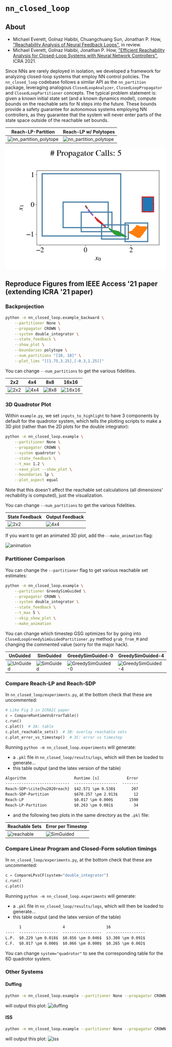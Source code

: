 # `nn_closed_loop`

## About

* Michael Everett, Golnaz Habibi, Chuangchuang Sun, Jonathan P. How, ["Reachability Analysis of Neural Feedback Loops"](https://arxiv.org/pdf/2108.04140.pdf), in review.
* Michael Everett, Golnaz Habibi, Jonathan P. How, ["Efficient Reachability Analysis for Closed-Loop Systems with Neural Network Controllers"](https://arxiv.org/pdf/2101.01815.pdf), ICRA 2021.

Since NNs are rarely deployed in isolation, we developed a framework for analyzing closed-loop systems that employ NN control policies.
The `nn_closed_loop` codebase follows a similar API as the `nn_partition` package, leveraging analogous `ClosedLoopAnalyzer`, `ClosedLoopPropagator` and `ClosedLoopPartitioner` concepts.
The typical problem statement is: given a known initial state set (and a known dynamics model), compute bounds on the reachable sets for N steps into the future.
These bounds provide a safety guarantee for autonomous systems employing NN controllers, as they guarantee that the system will never enter parts of the state space outside of the reachable set bounds.

Reach-LP-Partition | Reach-LP w/ Polytopes
----- | -----
![nn_partition_polytope](/docs/_static/icra21/other/double_integrator_Uniform_CROWN_tmax_5.0_lp_8.png) | ![nn_partition_polytope](/docs/_static/icra21/other/double_integrator_None_CROWN_tmax_4.0_polytope_35.png)


![nn_closed_loop](/docs/_static/access21/partitions/ClosedLoopGreedySimGuidedPartitioner4.gif)


## Reproduce Figures from IEEE Access '21 paper (extending ICRA '21 paper)

### Backprojection

```bash
python -m nn_closed_loop.example_backward \
	--partitioner None \
	--propagator CROWN \
	--system double_integrator \
	--state_feedback \
	--show_plot \
	--boundaries polytope \
	--num_partitions "[10, 10]" \
	--plot_lims "[[1.75,3.25],[-0.3,1.25]]"
```

You can change `--num_partitions` to get the various fidelities.

2x2 | 4x4 | 8x8 | 16x16
------------ | ------------- | ------------- | -------------
![2x2](/docs/_static/journal/backreach/double_integrator_None_CROWN_polytope_8_partitions_2_2.png) | ![4x4](/docs/_static/journal/backreach/double_integrator_None_CROWN_polytope_8_partitions_4_4.png) | ![8x8](/docs/_static/journal/backreach/double_integrator_None_CROWN_polytope_8_partitions_8_8.png) | ![16x16](/docs/_static/journal/backreach/double_integrator_None_CROWN_polytope_8_partitions_16_16.png)


### 3D Quadrotor Plot

Within `example.py`, we set `inputs_to_highlight` to have 3 components by default for the quadrotor system, which tells the plotting scripts to make a 3D plot (rather than the 2D plots for the double integrator):
```bash
python -m nn_closed_loop.example \
	--partitioner None \
	--propagator CROWN \
	--system quadrotor \
	--state_feedback \
	--t_max 1.2 \
	--save_plot --show_plot \
	--boundaries lp \
	--plot_aspect equal
```
Note that this doesn't affect the reachable set calculations (all dimensions' rechability is computed), just the visualization.

You can change `--num_partitions` to get the various fidelities.

State Feedback | Output Feedback
------------ | -------------
![2x2](/docs/_static/journal/3d_quadrotor/quadrotor_None_CROWN_tmax_1.2_lp_8_state_feedback.png) | ![4x4](/docs/_static/journal/3d_quadrotor/quadrotor_None_CROWN_tmax_1.2_lp_8_output_feedback.png)

If you want to get an animated 3D plot, add the `--make_animation` flag:

![animation](/docs/_static/journal/3d_quadrotor/ClosedLoopNoPartitioner.gif)

### Partitioner Comparison

You can change the `--partitioner` flag to get various reachable set estimates:
```bash
python -m nn_closed_loop.example \
	--partitioner GreedySimGuided \
	--propagator CROWN \
	--system double_integrator \
	--state_feedback \
	--t_max 5 \
	--skip_show_plot \
	--make_animation
```

You can change which timestep GSG optimizes for by going into `ClosedLoopGreedySimGuidedPartitioner.py` method `grab_from_M` and changing the commented value (sorry for the major hack).

UnGuided | SimGuided | GreedySimGuided-0 | GreedySimGuided-4
------------ | ------------- | ------------ | -------------
![UnGuided](/docs/_static/journal/partitions/ClosedLoopUnGuidedPartitioner.gif) | ![SimGuided](/docs/_static/journal/partitions/ClosedLoopSimGuidedPartitioner.gif) | ![GreedySimGuided-0](/docs/_static/journal/partitions/ClosedLoopGreedySimGuidedPartitioner0.gif) | ![GreedySimGuided-4](/docs/_static/journal/partitions/ClosedLoopGreedySimGuidedPartitioner4.gif)

### Compare Reach-LP and Reach-SDP

In `nn_closed_loop/experiments.py`, at the bottom check that these are uncommented:

```python
# Like Fig 3 in ICRA21 paper
c = CompareRuntimeVsErrorTable()
c.run()
c.plot()  # 3A: table
c.plot_reachable_sets()  # 3B: overlay reachable sets
c.plot_error_vs_timestep()  # 3C: error vs timestep
```

Running `python -m nn_closed_loop.experiments` will generate:
- a `.pkl` file in `nn_closed_loop/results/logs`, which will then be loaded to generate...
- this table output (and the latex version of the table)
```txt
Algorithm                     Runtime [s]            Error
----------------------------  -------------------  -------
Reach-SDP~\cite{hu2020reach}  $42.571 \pm 0.538$       207
Reach-SDP-Partition           $670.257 \pm 2.913$       12
Reach-LP                      $0.017 \pm 0.000$       1590
Reach-LP-Partition            $0.263 \pm 0.001$         34
```
- and the following two plots in the same directory as the `.pkl` file:

Reachable Sets | Error per Timestep
------------ | -------------
![reachable](/docs/_static/journal/reachlp_vs_reachsdp/runtime_vs_error_2021_07_21__12_33_20_reachable.png) | ![SimGuided](/docs/_static/journal/reachlp_vs_reachsdp/runtime_vs_error_2021_07_21__12_33_20_timestep.png)


### Compare Linear Program and Closed-Form solution timings

In `nn_closed_loop/experiments.py`, at the bottom check that these are uncommented:

```python
c = CompareLPvsCF(system="double_integrator")
c.run()
c.plot()
```

Running `python -m nn_closed_loop.experiments` will generate:
- a `.pkl` file in `nn_closed_loop/results/logs`, which will then be loaded to generate...
- this table output (and the latex version of the table)
```txt
      1                  4                  16
----  -----------------  -----------------  -----------------
L.P.  $0.229 \pm 0.018$  $0.856 \pm 0.046$  $3.308 \pm 0.091$
C.F.  $0.017 \pm 0.000$  $0.066 \pm 0.000$  $0.265 \pm 0.002$
```

You can change `system="quadrotor"` to see the corresponding table for the 6D quadrotor system.

### Other Systems

#### Duffing

```bash
python -m nn_closed_loop.example --partitioner None --propagator CROWN --system duffing --state_feedback --t_max 0.3
```
will output this plot:
![duffing](/docs/_static/journal/systems/duffing_None_CROWN_tmax_0.3_lp_8.png)

#### ISS
```bash
python -m nn_closed_loop.example --partitioner None --propagator CROWN --system iss --state_feedback --t_max 0.21
```
will output this plot:
![iss](/docs/_static/journal/systems/iss_None_CROWN_tmax_0.2_lp_8.png)
